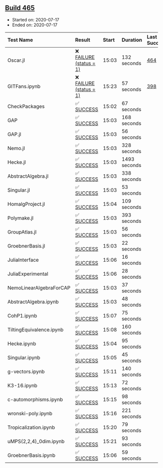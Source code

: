 ## [Build 465](https://oscarci.mathematik.uni-kl.de/job/oscar-stable/465/)

* Started on: 2020-07-17
* Ended on: 2020-07-17

| Test Name    | Result | Start | Duration | Last Success | First Failure |
|:-------------|:-------|:------|:---------|:-------------|:--------------|
| Oscar.jl | ❌ [FAILURE (status = 1)](https://oscarci.mathematik.uni-kl.de/job/oscar-stable/465/artifact/logs/build-465/Oscar.jl.log) | 15:03 | 132 seconds | [464](https://oscarci.mathematik.uni-kl.de/job/oscar-stable/464/) | [465](https://oscarci.mathematik.uni-kl.de/job/oscar-stable/465/) |
| GITFans.ipynb | ❌ [FAILURE (status = 1)](https://oscarci.mathematik.uni-kl.de/job/oscar-stable/465/artifact/logs/build-465/GITFans.ipynb.log) | 15:23 | 57 seconds | [398](https://oscarci.mathematik.uni-kl.de/job/oscar-stable/398/) | [399](https://oscarci.mathematik.uni-kl.de/job/oscar-stable/399/) |
| CheckPackages | ✅ [SUCCESS](https://oscarci.mathematik.uni-kl.de/job/oscar-stable/465/artifact/logs/build-465/CheckPackages.log) | 15:02 | 67 seconds |  |  |
| GAP | ✅ [SUCCESS](https://oscarci.mathematik.uni-kl.de/job/oscar-stable/465/artifact/logs/build-465/GAP.log) | 15:03 | 168 seconds |  |  |
| GAP.jl | ✅ [SUCCESS](https://oscarci.mathematik.uni-kl.de/job/oscar-stable/465/artifact/logs/build-465/GAP.jl.log) | 15:03 | 56 seconds |  |  |
| Nemo.jl | ✅ [SUCCESS](https://oscarci.mathematik.uni-kl.de/job/oscar-stable/465/artifact/logs/build-465/Nemo.jl.log) | 15:03 | 328 seconds |  |  |
| Hecke.jl | ✅ [SUCCESS](https://oscarci.mathematik.uni-kl.de/job/oscar-stable/465/artifact/logs/build-465/Hecke.jl.log) | 15:03 | 1493 seconds |  |  |
| AbstractAlgebra.jl | ✅ [SUCCESS](https://oscarci.mathematik.uni-kl.de/job/oscar-stable/465/artifact/logs/build-465/AbstractAlgebra.jl.log) | 15:03 | 338 seconds |  |  |
| Singular.jl | ✅ [SUCCESS](https://oscarci.mathematik.uni-kl.de/job/oscar-stable/465/artifact/logs/build-465/Singular.jl.log) | 15:03 | 53 seconds |  |  |
| HomalgProject.jl | ✅ [SUCCESS](https://oscarci.mathematik.uni-kl.de/job/oscar-stable/465/artifact/logs/build-465/HomalgProject.jl.log) | 15:04 | 109 seconds |  |  |
| Polymake.jl | ✅ [SUCCESS](https://oscarci.mathematik.uni-kl.de/job/oscar-stable/465/artifact/logs/build-465/Polymake.jl.log) | 15:03 | 393 seconds |  |  |
| GroupAtlas.jl | ✅ [SUCCESS](https://oscarci.mathematik.uni-kl.de/job/oscar-stable/465/artifact/logs/build-465/GroupAtlas.jl.log) | 15:03 | 56 seconds |  |  |
| GroebnerBasis.jl | ✅ [SUCCESS](https://oscarci.mathematik.uni-kl.de/job/oscar-stable/465/artifact/logs/build-465/GroebnerBasis.jl.log) | 15:03 | 22 seconds |  |  |
| JuliaInterface | ✅ [SUCCESS](https://oscarci.mathematik.uni-kl.de/job/oscar-stable/465/artifact/logs/build-465/JuliaInterface.log) | 15:06 | 16 seconds |  |  |
| JuliaExperimental | ✅ [SUCCESS](https://oscarci.mathematik.uni-kl.de/job/oscar-stable/465/artifact/logs/build-465/JuliaExperimental.log) | 15:06 | 28 seconds |  |  |
| NemoLinearAlgebraForCAP | ✅ [SUCCESS](https://oscarci.mathematik.uni-kl.de/job/oscar-stable/465/artifact/logs/build-465/NemoLinearAlgebraForCAP.log) | 15:03 | 37 seconds |  |  |
| AbstractAlgebra.ipynb | ✅ [SUCCESS](https://oscarci.mathematik.uni-kl.de/job/oscar-stable/465/artifact/logs/build-465/AbstractAlgebra.ipynb.log) | 15:03 | 48 seconds |  |  |
| CohP1.ipynb | ✅ [SUCCESS](https://oscarci.mathematik.uni-kl.de/job/oscar-stable/465/artifact/logs/build-465/CohP1.ipynb.log) | 15:07 | 75 seconds |  |  |
| TiltingEquivalence.ipynb | ✅ [SUCCESS](https://oscarci.mathematik.uni-kl.de/job/oscar-stable/465/artifact/logs/build-465/TiltingEquivalence.ipynb.log) | 15:08 | 160 seconds |  |  |
| Hecke.ipynb | ✅ [SUCCESS](https://oscarci.mathematik.uni-kl.de/job/oscar-stable/465/artifact/logs/build-465/Hecke.ipynb.log) | 15:04 | 95 seconds |  |  |
| Singular.ipynb | ✅ [SUCCESS](https://oscarci.mathematik.uni-kl.de/job/oscar-stable/465/artifact/logs/build-465/Singular.ipynb.log) | 15:05 | 45 seconds |  |  |
| g-vectors.ipynb | ✅ [SUCCESS](https://oscarci.mathematik.uni-kl.de/job/oscar-stable/465/artifact/logs/build-465/g-vectors.ipynb.log) | 15:11 | 140 seconds |  |  |
| K3-16.ipynb | ✅ [SUCCESS](https://oscarci.mathematik.uni-kl.de/job/oscar-stable/465/artifact/logs/build-465/K3-16.ipynb.log) | 15:13 | 72 seconds |  |  |
| c-automorphisms.ipynb | ✅ [SUCCESS](https://oscarci.mathematik.uni-kl.de/job/oscar-stable/465/artifact/logs/build-465/c-automorphisms.ipynb.log) | 15:15 | 98 seconds |  |  |
| wronski-poly.ipynb | ✅ [SUCCESS](https://oscarci.mathematik.uni-kl.de/job/oscar-stable/465/artifact/logs/build-465/wronski-poly.ipynb.log) | 15:16 | 221 seconds |  |  |
| Tropicalization.ipynb | ✅ [SUCCESS](https://oscarci.mathematik.uni-kl.de/job/oscar-stable/465/artifact/logs/build-465/Tropicalization.ipynb.log) | 15:20 | 79 seconds |  |  |
| uMPS(2,2,4)_0dim.ipynb | ✅ [SUCCESS](https://oscarci.mathematik.uni-kl.de/job/oscar-stable/465/artifact/logs/build-465/uMPS-2-2-4-_0dim.ipynb.log) | 15:21 | 93 seconds |  |  |
| GroebnerBasis.ipynb | ✅ [SUCCESS](https://oscarci.mathematik.uni-kl.de/job/oscar-stable/465/artifact/logs/build-465/GroebnerBasis.ipynb.log) | 15:06 | 59 seconds |  |  |
